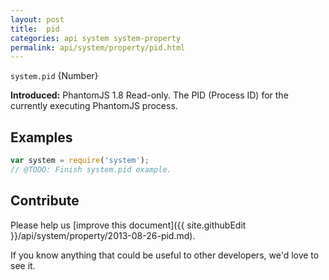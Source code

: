 ```yaml
---
layout: post
title:  pid
categories: api system system-property
permalink: api/system/property/pid.html
---
```


`system.pid` {Number}

**Introduced:** PhantomJS 1.8
Read-only. The PID (Process ID) for the currently executing PhantomJS process.

## Examples

```javascript
var system = require('system');
// @TODO: Finish system.pid example.
```

## Contribute

Please help us [improve this document]({{ site.githubEdit }}/api/system/property/2013-08-26-pid.md).

If you know anything that could be useful to other developers, we'd love to see it.


